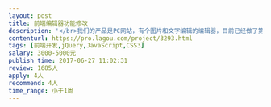 ```yaml
---                
layout: post       
title: 前端编辑器功能修改           
description: '</br>我们的产品是PC网站，有个图片和文字编辑的编辑器，目前已经做了第一版，需要做一些功能修改。</br>主要涉及的功能有：</br>1.图片缩放、裁切</br>2.文字样式编辑</br>3.数据对齐</br>4.图层选择和处理</br>.......大大小小大概有10个功能点左右，有些只是微调</br></br>我们已经有参考网站，沟通后可以给你看参考网站。</br>注：此产品还是有一些难度，希望前端技术好的工程师接单。</br>'     
contenturl: https://pro.lagou.com/project/3293.html      
tags: [前端开发,jQuery,JavaScript,CSS3]            
salary: 3000-5000元          
publish_time: 2017-06-27 11:02:31         
review: 1685人                   
apply: 4人                   
recommend: 4人                   
time_range: 小于1周              
---                 
```


